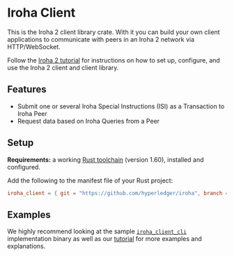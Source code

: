 # Iroha Client

This is the Iroha 2 client library crate. With it you can build your own client applications to communicate with peers in an Iroha 2 network via HTTP/WebSocket.

Follow the [Iroha 2 tutorial](https://hyperledger.github.io/iroha-2-docs/guide/rust.html) for instructions on how to set up, configure, and use the Iroha 2 client and client library.

## Features

* Submit one or several Iroha Special Instructions (ISI) as a Transaction to Iroha Peer
* Request data based on Iroha Queries from a Peer

## Setup

**Requirements:** a working [Rust toolchain](https://www.rust-lang.org/learn/get-started) (version 1.60), installed and configured.

Add the following to the manifest file of your Rust project:

```toml
iroha_client = { git = "https://github.com/hyperledger/iroha", branch = "iroha2-dev" }
```

## Examples

We highly recommend looking at the sample [`iroha_client_cli`](../client_cli) implementation binary as well as our [tutorial](https://hyperledger.github.io/iroha-2-docs/guide/rust.html) for more examples and explanations.
